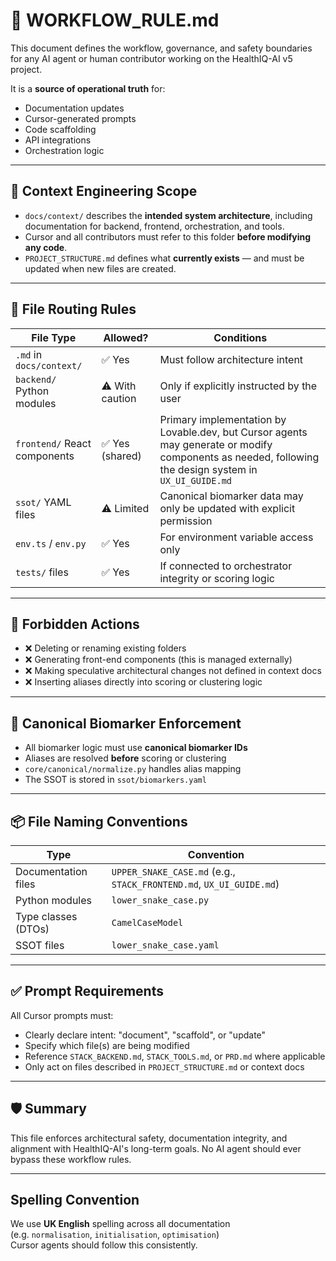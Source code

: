 # 📘 WORKFLOW_RULE.md

This document defines the workflow, governance, and safety boundaries for any AI agent or human contributor working on the HealthIQ-AI v5 project.

It is a **source of operational truth** for:
- Documentation updates
- Cursor-generated prompts
- Code scaffolding
- API integrations
- Orchestration logic

---

## 🧠 Context Engineering Scope

- `docs/context/` describes the **intended system architecture**, including documentation for backend, frontend, orchestration, and tools.
- Cursor and all contributors must refer to this folder **before modifying any code**.
- `PROJECT_STRUCTURE.md` defines what **currently exists** — and must be updated when new files are created.

---

## 📁 File Routing Rules

| File Type                     | Allowed? | Conditions |
|------------------------------|----------|------------|
| `.md` in `docs/context/`     | ✅ Yes   | Must follow architecture intent |
| `backend/` Python modules    | ⚠️ With caution | Only if explicitly instructed by the user |
| `frontend/` React components | ✅ Yes (shared) | Primary implementation by Lovable.dev, but Cursor agents may generate or modify components as needed, following the design system in `UX_UI_GUIDE.md` |
| `ssot/` YAML files           | ⚠️ Limited | Canonical biomarker data may only be updated with explicit permission |
| `env.ts` / `env.py`          | ✅ Yes   | For environment variable access only |
| `tests/` files               | ✅ Yes   | If connected to orchestrator integrity or scoring logic |

---

## 🚫 Forbidden Actions

- ❌ Deleting or renaming existing folders
- ❌ Generating front-end components (this is managed externally)
- ❌ Making speculative architectural changes not defined in context docs
- ❌ Inserting aliases directly into scoring or clustering logic

---

## 🧬 Canonical Biomarker Enforcement

- All biomarker logic must use **canonical biomarker IDs**
- Aliases are resolved **before** scoring or clustering
- `core/canonical/normalize.py` handles alias mapping
- The SSOT is stored in `ssot/biomarkers.yaml`

---

## 📦 File Naming Conventions

| Type                | Convention           |
|---------------------|----------------------|
| Documentation files | `UPPER_SNAKE_CASE.md` (e.g., `STACK_FRONTEND.md`, `UX_UI_GUIDE.md`) |
| Python modules      | `lower_snake_case.py` |
| Type classes (DTOs) | `CamelCaseModel`     |
| SSOT files          | `lower_snake_case.yaml` |

---

## ✅ Prompt Requirements

All Cursor prompts must:
- Clearly declare intent: "document", "scaffold", or "update"
- Specify which file(s) are being modified
- Reference `STACK_BACKEND.md`, `STACK_TOOLS.md`, or `PRD.md` where applicable
- Only act on files described in `PROJECT_STRUCTURE.md` or context docs

---

## 🛡️ Summary

This file enforces architectural safety, documentation integrity, and alignment with HealthIQ-AI's long-term goals. No AI agent should ever bypass these workflow rules.

---

## Spelling Convention

We use **UK English** spelling across all documentation  
(e.g. `normalisation`, `initialisation`, `optimisation`)  
Cursor agents should follow this consistently.